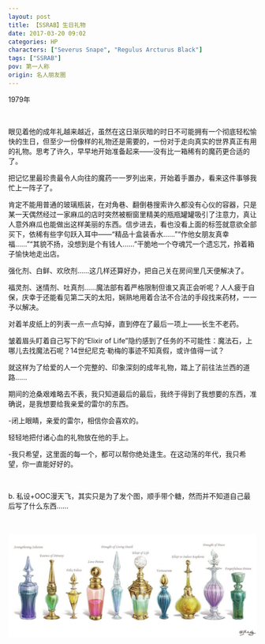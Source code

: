 ```yaml
---
layout: post
title: 【SSRAB】生日礼物
date: 2017-03-20 09:02
categories: HP
characters: ["Severus Snape", "Regulus Arcturus Black"]
tags: ["SSRAB"]
pov: 第一人称
origin: 名人朋友圈
---
```


1979年

<br>

眼见着他的成年礼越来越近，虽然在这日渐灰暗的时日不可能拥有一个彻底轻松愉快的生日，但至少一份像样的礼物还是需要的，一份对于走向真实的世界真正有用的礼物。思考了许久，早早地开始准备起来——没有比一箱稀有的魔药更合适的了。

把记忆里最珍贵最令人向往的魔药一一罗列出来，开始着手置办，看来这件事够我忙上一阵子了。

肯定不能用普通的玻璃瓶装，在对角巷、翻倒巷搜索许久都没有心仪的容器，只是某一天偶然经过一家麻瓜的店时突然被橱窗里精美的瓶瓶罐罐吸引了注意力，真让人意外麻瓜也能做出这样美丽的东西。信步进去，看也没看上面的标签就意欲全部买下，依稀有些字句跃入耳中——“精品十盒装香水……”“作他女朋友真幸福……”“其貌不扬，没想到是个有钱人……”干脆地一个夺魂咒一个遗忘咒，拎着箱子愉快地走出店。

强化剂、白鲜、欢欣剂……这几样还算好办，把自己关在房间里几天便解决了。

福灵剂、迷情剂、吐真剂……魔法部有着严格限制但谁又真正会听呢？人人疲于自保，庆幸于还能看见第二天的太阳，娴熟地用着合法不合法的手段找来药材，一一予以解决。

对着羊皮纸上的列表一点一点勾掉，直到停在了最后一项上——长生不老药。

皱着眉头盯着自己写下的“Elixir of Life”隐约感到了任务的不可能性：魔法石，上哪儿去找魔法石呢？14世纪尼克·勒梅的事迹不知真假，或许值得一试？

就这样为了给爱的人一个完整的、印象深刻的成年礼物，踏上了前往法兰西的道路……

期间的沧桑艰难略去不表，我只知道最后的最后，我终于得到了我想要的东西，准确说，是我想要给我亲爱的雷尔的东西。

-闭上眼睛，亲爱的雷尔，相信你会喜欢的。

轻轻地把付诸心血的礼物放在他的手上。

-我只希望，这里面的每一个，都可以帮你绝处逢生。在这动荡的年代，我只希望，你一直能好好的。

<br>

b. 私设+OOC漫天飞，其实只是为了发个图，顺手带个糖，然而并不知道自己最后写了什么东西……

<br><br>
![](https://raw.githubusercontent.com/junesirius/junesirius.github.io/master/assets/images/mrpyq/2017-03-20-SS.jpg)